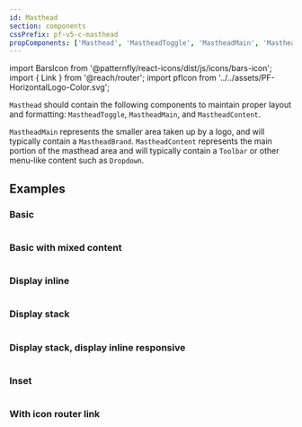 ```yaml
---
id: Masthead
section: components
cssPrefix: pf-v5-c-masthead
propComponents: ['Masthead', 'MastheadToggle', 'MastheadMain', 'MastheadBrand', 'MastheadContent']
---
```


import BarsIcon from '@patternfly/react-icons/dist/js/icons/bars-icon';
import { Link } from '@reach/router';
import pfIcon from '../../assets/PF-HorizontalLogo-Color.svg';

`Masthead` should contain the following components to maintain proper layout and formatting: `MastheadToggle`, `MastheadMain`, and `MastheadContent`.

`MastheadMain` represents the smaller area taken up by a logo, and will typically contain a `MastheadBrand`. `MastheadContent` represents the main portion of the masthead area and will typically contain a `Toolbar` or other menu-like content such as `Dropdown`.

## Examples

### Basic

```ts file="./MastheadBasic.tsx"
```

### Basic with mixed content

```ts file="./MastheadBasicMixedContent.tsx"
```

### Display inline

```ts file="./MastheadDisplayInline.tsx"
```

### Display stack

```ts file="./MastheadDisplayStack.tsx"
```

### Display stack, display inline responsive

```ts file="./MastheadDisplayStackInlineResponsive.tsx"
```

### Inset

```ts file="./MastheadInsets.tsx"
```

### With icon router link

```ts file="./MastheadIconRouterLink.tsx"
```

